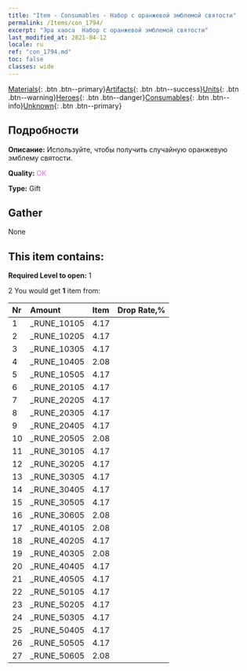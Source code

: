 ```yaml
---
title: "Item - Consumables - Набор с оранжевой эмблемой святости"
permalink: /Items/con_1794/
excerpt: "Эра хаоса  Набор с оранжевой эмблемой святости"
last_modified_at: 2021-04-12
locale: ru
ref: "con_1794.md"
toc: false
classes: wide
---
```

 [Materials](/ru/Items/){: .btn .btn--primary}[Artifacts](/ru/Items/Artifacts/){: .btn .btn--success}[Units](/ru/Items/Units/){: .btn .btn--warning}[Heroes](/ru/Items/Heroes/){: .btn .btn--danger}[Consumables](/ru/Items/Consumables/){: .btn .btn--info}[Unknown](/ru/Items/Unknown/){: .btn .btn--primary}

## Подробности
 **Описание:** Используйте, чтобы получить случайную оранжевую эмблему святости.

 **Quality:** <span style="color: #DA70D6">OK</span>

 **Type:** Gift

## Gather

  None

## This item contains:

 **Required Level to open:** 1

 2 You would get **1** item  from:

  | Nr | Amount |     Item    | Drop Rate,% |
  |:---|:-------|:------------|:---------:|
  | 1 | _RUNE_10105 | 4.17 | 
  | 2 | _RUNE_10205 | 4.17 | 
  | 3 | _RUNE_10305 | 4.17 | 
  | 4 | _RUNE_10405 | 2.08 | 
  | 5 | _RUNE_10505 | 4.17 | 
  | 6 | _RUNE_20105 | 4.17 | 
  | 7 | _RUNE_20205 | 4.17 | 
  | 8 | _RUNE_20305 | 4.17 | 
  | 9 | _RUNE_20405 | 4.17 | 
  | 10 | _RUNE_20505 | 2.08 | 
  | 11 | _RUNE_30105 | 4.17 | 
  | 12 | _RUNE_30205 | 4.17 | 
  | 13 | _RUNE_30305 | 4.17 | 
  | 14 | _RUNE_30405 | 4.17 | 
  | 15 | _RUNE_30505 | 4.17 | 
  | 16 | _RUNE_30605 | 2.08 | 
  | 17 | _RUNE_40105 | 2.08 | 
  | 18 | _RUNE_40205 | 4.17 | 
  | 19 | _RUNE_40305 | 2.08 | 
  | 20 | _RUNE_40405 | 4.17 | 
  | 21 | _RUNE_40505 | 4.17 | 
  | 22 | _RUNE_50105 | 4.17 | 
  | 23 | _RUNE_50205 | 4.17 | 
  | 24 | _RUNE_50305 | 4.17 | 
  | 25 | _RUNE_50405 | 4.17 | 
  | 26 | _RUNE_50505 | 4.17 | 
  | 27 | _RUNE_50605 | 2.08 | 

